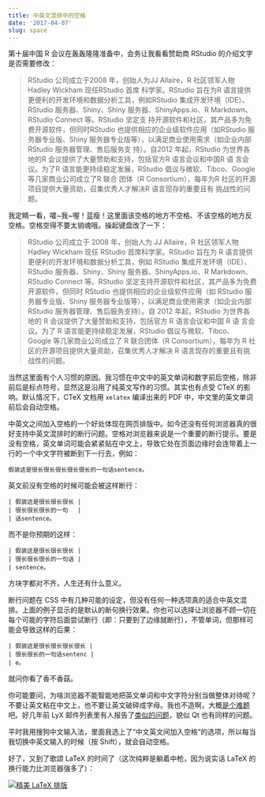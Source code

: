 ```yaml
---
title: 中英文混排中的空格
date: '2017-04-07'
slug: space
---
```


第十届中国 R 会议在轰轰隆隆准备中，会务让我看看赞助商 RStudio 的介绍文字是否需要修改：

> RStudio 公司成立于2008 年，创始人为JJ Allaire，R 社区领军人物Hadley Wickham 现任RStudio 首席 科学家。RStudio 旨在为R 语言提供更便利的开发环境和数据分析工具，例如RStudio 集成开发环境（IDE）、 RStudio 服务器、Shiny、Shiny 服务器、ShinyApps.io、R Markdown、RStudio Connect 等。RStudio 坚定支 持开源软件和社区，其产品多为免费开源软件，但同时RStudio 也提供相应的企业级软件应用（如RStudio 服 务器专业版、Shiny 服务器专业版等），以满足商业使用需求（如企业内部RStudio 服务器管理、售后服务支 持）。自2012 年起，RStudio 为世界各地的R 会议提供了大量赞助和支持，包括官方R 语言会议和中国R 语 言会议。为了R 语言能更持续稳定发展，RStudio 倡议与微软、Tibco、Google 等几家商业公司成立了R 联合 团体（R Consortium），每年为R 社区的开源项目提供大量资助，召集优秀人才解决R 语言现存的重要且有 挑战性的问题。

我定睛一看，嚯~我~喔！蓝瘦！这里面该空格的地方不空格、不该空格的地方反空格。空格空得不要太销魂哦。操起键盘改了一下：

> RStudio 公司成立于 2008 年，创始人为 JJ Allaire，R 社区领军人物 Hadley Wickham 现任 RStudio 首席科学家。RStudio 旨在为 R 语言提供更便利的开发环境和数据分析工具，例如 RStudio 集成开发环境（IDE）、RStudio 服务器、Shiny、Shiny 服务器、ShinyApps.io、R Markdown、RStudio Connect 等。RStudio 坚定支持开源软件和社区，其产品多为免费开源软件，但同时 RStudio 也提供相应的企业级软件应用（如 RStudio 服务器专业版、Shiny 服务器专业版等），以满足商业使用需求（如企业内部 RStudio 服务器管理、售后服务支持）。自 2012 年起，RStudio 为世界各地的 R 会议提供了大量赞助和支持，包括官方 R 语言会议和中国 R 语 言会议。为了 R 语言能更持续稳定发展，RStudio 倡议与微软、Tibco、Google 等几家商业公司成立了 R 联合团体（R Consortium），每年为 R 社区的开源项目提供大量资助，召集优秀人才解决 R 语言现存的重要且有挑战性的问题。

当然这里面有个人习惯的原因。我习惯在中文中的英文单词和数字前后空格，除非前后是标点符号，显然这是沿用了纯英文写作的习惯。其实也有点受 CTeX 的影响。默认情况下，CTeX 文档用 `xelatex` 编译出来的 PDF 中，中文里的英文单词前后会自动空格。

中英文之间加入空格的一个好处体现在网页排版中。如今还没有任何浏览器真的很好支持中英文混排时的断行问题。空格对浏览器来说是一个重要的断行提示。要是没有空格，英文单词可能会紧紧贴在中文上，导致它处在页面边缘时会连带着上一行的一个中文字符被断到下一行去，例如：

```
假装这是很长很长很长很长很长的一句话sentence。
```

英文前没有空格的时候可能会被这样断行：

```
| 假装这是很长很长很长 |
| 很长很长很长的一句　 |
| 话sentence。
```

而不是你预期的这样：

```
| 假装这是很长很长很长 |
| 很长很长很长的一句话 |
| sentence。
```

方块字都对不齐，人生还有什么意义。

断行问题在 CSS 中有几种可能的设定，但没有任何一种选项真的适合中英文混排。上面的例子显示的是默认的断句换行效果。你也可以选择让浏览器不顾一切在每个可能的字符后面尝试断行（即：只要到了边缘就断行），不管单词，但那样可能会导致这样的后果：

```
| 假装这是很长很长很长很长 |
| 很长很长的一句话sentenc |
| e。
```

就问你看了香不香菇。

你可能要问，为啥浏览器不能智能地把英文单词和中文字符分别当做整体对待呢？不要让英文粘在中文上，也不要让英文破碎成字母。我也不造啊，大概[是个难题](http://jonibologna.com/word-wrapping-woes/)吧。好几年前 LyX 邮件列表里有人报告了[类似的问题](http://lyx-devel.lyx.narkive.com/Brs5BbQz/word-wrapping-problem)，貌似 Qt 也有同样的问题。

平时我用搜狗中文输入法，里面我选上了“中文英文间加入空格”的选项，所以每当我切换中英文输入的时候（按 Shift），就会自动空格。

好了，又到了歌颂 LaTeX 的时间了（这次纯粹是躺着中枪，因为说实话 LaTeX 的换行能力比浏览器强多了）：

[![精美 LaTeX 排版](https://db.yihui.org/images/o-rly-latex.png)](http://dirkriehle.com/2016/05/14/o-rly-latex-beautiful-typesetting/)
